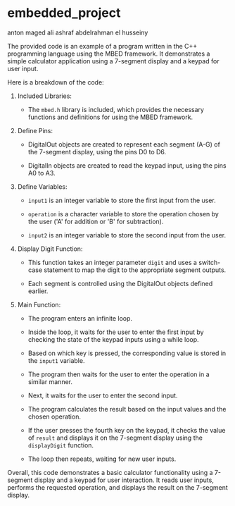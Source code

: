 # embedded_project

anton maged
ali ashraf
abdelrahman el husseiny 

The provided code is an example of a program written in the C++ programming language using the MBED framework. It demonstrates a simple calculator application using a 7-segment display and a keypad for user input.

Here is a breakdown of the code:

1. Included Libraries:

   - The `mbed.h` library is included, which provides the necessary functions and definitions for using the MBED framework.

2. Define Pins:

   - DigitalOut objects are created to represent each segment (A-G) of the 7-segment display, using the pins D0 to D6.

   - DigitalIn objects are created to read the keypad input, using the pins A0 to A3.

3. Define Variables:

   - `input1` is an integer variable to store the first input from the user.

   - `operation` is a character variable to store the operation chosen by the user ('A' for addition or 'B' for subtraction).

   - `input2` is an integer variable to store the second input from the user.

4. Display Digit Function:

   - This function takes an integer parameter `digit` and uses a switch-case statement to map the digit to the appropriate segment outputs.

   - Each segment is controlled using the DigitalOut objects defined earlier.

5. Main Function:

   - The program enters an infinite loop.

   - Inside the loop, it waits for the user to enter the first input by checking the state of the keypad inputs using a while loop.

   - Based on which key is pressed, the corresponding value is stored in the `input1` variable.

   - The program then waits for the user to enter the operation in a similar manner.

   - Next, it waits for the user to enter the second input.

   - The program calculates the result based on the input values and the chosen operation.

   - If the user presses the fourth key on the keypad, it checks the value of `result` and displays it on the 7-segment display using the `displayDigit` function.

   - The loop then repeats, waiting for new user inputs.

Overall, this code demonstrates a basic calculator functionality using a 7-segment display and a keypad for user interaction. It reads user inputs, performs the requested operation, and displays the result on the 7-segment display.
